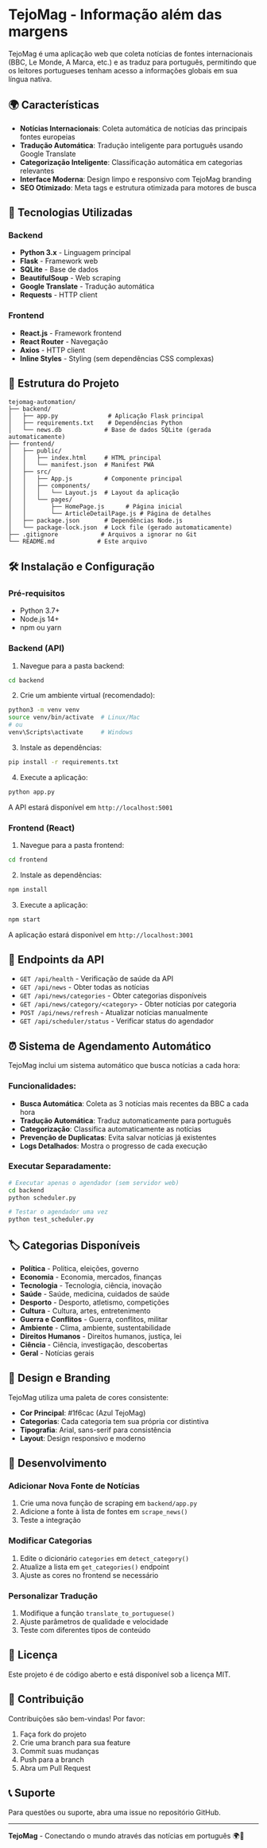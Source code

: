 # TejoMag - Informação além das margens

TejoMag é uma aplicação web que coleta notícias de fontes internacionais (BBC, Le Monde, A Marca, etc.) e as traduz para português, permitindo que os leitores portugueses tenham acesso a informações globais em sua língua nativa.

## 🌍 Características

- **Notícias Internacionais**: Coleta automática de notícias das principais fontes europeias
- **Tradução Automática**: Tradução inteligente para português usando Google Translate
- **Categorização Inteligente**: Classificação automática em categorias relevantes
- **Interface Moderna**: Design limpo e responsivo com TejoMag branding
- **SEO Otimizado**: Meta tags e estrutura otimizada para motores de busca

## 🚀 Tecnologias Utilizadas

### Backend
- **Python 3.x** - Linguagem principal
- **Flask** - Framework web
- **SQLite** - Base de dados
- **BeautifulSoup** - Web scraping
- **Google Translate** - Tradução automática
- **Requests** - HTTP client

### Frontend
- **React.js** - Framework frontend
- **React Router** - Navegação
- **Axios** - HTTP client
- **Inline Styles** - Styling (sem dependências CSS complexas)

## 📂 Estrutura do Projeto

```
tejomag-automation/
├── backend/
│   ├── app.py              # Aplicação Flask principal
│   ├── requirements.txt    # Dependências Python
│   └── news.db            # Base de dados SQLite (gerada automaticamente)
├── frontend/
│   ├── public/
│   │   ├── index.html     # HTML principal
│   │   └── manifest.json  # Manifest PWA
│   ├── src/
│   │   ├── App.js         # Componente principal
│   │   ├── components/
│   │   │   └── Layout.js  # Layout da aplicação
│   │   └── pages/
│   │       ├── HomePage.js      # Página inicial
│   │       └── ArticleDetailPage.js # Página de detalhes
│   ├── package.json       # Dependências Node.js
│   └── package-lock.json  # Lock file (gerado automaticamente)
├── .gitignore            # Arquivos a ignorar no Git
└── README.md            # Este arquivo
```

## 🛠️ Instalação e Configuração

### Pré-requisitos
- Python 3.7+
- Node.js 14+
- npm ou yarn

### Backend (API)

1. Navegue para a pasta backend:
```bash
cd backend
```

2. Crie um ambiente virtual (recomendado):
```bash
python3 -m venv venv
source venv/bin/activate  # Linux/Mac
# ou
venv\Scripts\activate     # Windows
```

3. Instale as dependências:
```bash
pip install -r requirements.txt
```

4. Execute a aplicação:
```bash
python app.py
```

A API estará disponível em `http://localhost:5001`

### Frontend (React)

1. Navegue para a pasta frontend:
```bash
cd frontend
```

2. Instale as dependências:
```bash
npm install
```

3. Execute a aplicação:
```bash
npm start
```

A aplicação estará disponível em `http://localhost:3001`

## 📡 Endpoints da API

- `GET /api/health` - Verificação de saúde da API
- `GET /api/news` - Obter todas as notícias
- `GET /api/news/categories` - Obter categorias disponíveis
- `GET /api/news/category/<category>` - Obter notícias por categoria
- `POST /api/news/refresh` - Atualizar notícias manualmente
- `GET /api/scheduler/status` - Verificar status do agendador

## ⏰ Sistema de Agendamento Automático

TejoMag inclui um sistema automático que busca notícias a cada hora:

### Funcionalidades:
- **Busca Automática**: Coleta as 3 notícias mais recentes da BBC a cada hora
- **Tradução Automática**: Traduz automaticamente para português
- **Categorização**: Classifica automaticamente as notícias
- **Prevenção de Duplicatas**: Evita salvar notícias já existentes
- **Logs Detalhados**: Mostra o progresso de cada execução

### Executar Separadamente:
```bash
# Executar apenas o agendador (sem servidor web)
cd backend
python scheduler.py

# Testar o agendador uma vez
python test_scheduler.py
```

## 🏷️ Categorias Disponíveis

- **Política** - Política, eleições, governo
- **Economia** - Economia, mercados, finanças
- **Tecnologia** - Tecnologia, ciência, inovação
- **Saúde** - Saúde, medicina, cuidados de saúde
- **Desporto** - Desporto, atletismo, competições
- **Cultura** - Cultura, artes, entretenimento
- **Guerra e Conflitos** - Guerra, conflitos, militar
- **Ambiente** - Clima, ambiente, sustentabilidade
- **Direitos Humanos** - Direitos humanos, justiça, lei
- **Ciência** - Ciência, investigação, descobertas
- **Geral** - Notícias gerais

## 🎨 Design e Branding

TejoMag utiliza uma paleta de cores consistente:
- **Cor Principal**: #1f6cac (Azul TejoMag)
- **Categorias**: Cada categoria tem sua própria cor distintiva
- **Tipografia**: Arial, sans-serif para consistência
- **Layout**: Design responsivo e moderno

## 🔧 Desenvolvimento

### Adicionar Nova Fonte de Notícias

1. Crie uma nova função de scraping em `backend/app.py`
2. Adicione a fonte à lista de fontes em `scrape_news()`
3. Teste a integração

### Modificar Categorias

1. Edite o dicionário `categories` em `detect_category()`
2. Atualize a lista em `get_categories()` endpoint
3. Ajuste as cores no frontend se necessário

### Personalizar Tradução

1. Modifique a função `translate_to_portuguese()`
2. Ajuste parâmetros de qualidade e velocidade
3. Teste com diferentes tipos de conteúdo

## 📄 Licença

Este projeto é de código aberto e está disponível sob a licença MIT.

## 🤝 Contribuição

Contribuições são bem-vindas! Por favor:

1. Faça fork do projeto
2. Crie uma branch para sua feature
3. Commit suas mudanças
4. Push para a branch
5. Abra um Pull Request

## 📞 Suporte

Para questões ou suporte, abra uma issue no repositório GitHub.

---

**TejoMag** - Conectando o mundo através das notícias em português 🌍📰